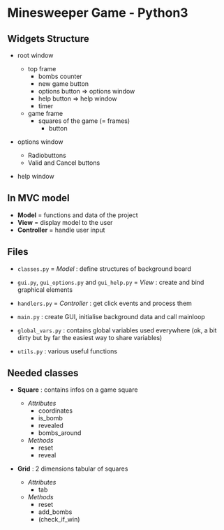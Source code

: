 Minesweeper Game - Python3
==========================

Widgets Structure
-----------------

- root window
	- top frame
		- bombs counter
		- new game button
		- options button => options window
		- help button => help window
		- timer
	- game frame
		- squares of the game (= frames)
			- button

- options window
	- Radiobuttons
	- Valid and Cancel buttons

- help window


In MVC model
------------
- **Model** = functions and data of the project
- **View** = display model to the user
- **Controller** = handle user input

Files
-----
- `classes.py` = *Model* : define structures of background board
- `gui.py`, `gui_options.py` and `gui_help.py` = *View* : create and bind graphical elements
- `handlers.py` = *Controller* : get click events and process them

- `main.py` : create GUI, initialise background data and call mainloop
- `global_vars.py` : contains global variables used everywhere (ok, a bit dirty but by far the easiest way to share variables)
- `utils.py` : various useful functions

Needed classes
--------------
- **Square** : contains infos on a game square
	- *Attributes*
		- coordinates
		- is_bomb
		- revealed
		- bombs_around
	- *Methods*
		- reset
		- reveal

- **Grid** : 2 dimensions tabular of squares
	- *Attributes*
		- tab
	- *Methods*
		- reset
		- add_bombs
		- (check_if_win)
	
